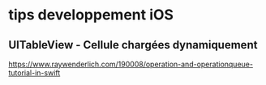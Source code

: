 # tips developpement iOS

## UITableView - Cellule chargées dynamiquement

https://www.raywenderlich.com/190008/operation-and-operationqueue-tutorial-in-swift
